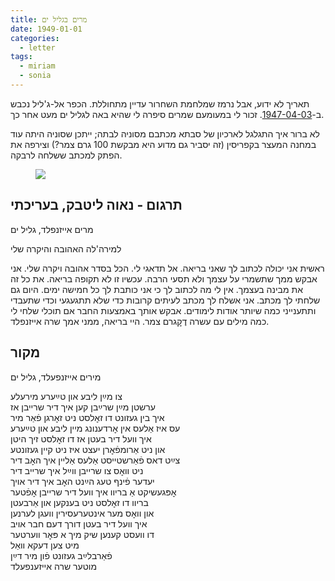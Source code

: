 ```yaml
---
title: מרים בגליל ים
date: 1949-01-01
categories:
  - letter
tags:
  - miriam
  - sonia
---
```


תאריך לא ידוע, אבל נרמז שמלחמת השחרור עדיין מתחוללת. הכפר אל-ג'ליל נכבש
ב-[1947-04-03](https://en.wikipedia.org/wiki/Ijlil_al-Shamaliyya).
זכור לי במעומעם שמרים סיפרה לי שהיא באה לגליל ים מעט אחר כך.

לא ברור איך התגלגל לארכיון של סבתא מכתבם מסוניה לבתה; ייתכן שסוניה היתה עוד במחנה המעצר בקפריסין
(זה יסביר גם מדוע היא מבקשת 100 גרם צמר?) וצירפה את הפתק למכתב ששלחה לרבקה.

<figure class="half">
    <a  href="/pupko-papers/assets/images/1949-01-01-miriam-glil-yam.jpg">
    <img src="/pupko-papers/assets/images/1949-01-01-miriam-glil-yam.jpg"></a>
</figure>

## תרגום - נאוה ליטבק, בעריכתי


מרים אייזנפלד, גליל ים

למירה'לה האהובה והיקרה שלי

ראשית אני יכולה לכתוב לך שאני בריאה. אל תדאגי לי. הכל בסדר אהובה ויקרה שלי.
אני אבקש ממך שתשמרי על עצמך ולא תסעי הרבה. עכשיו זו לא תקופה בריאה.
את כל זה את מבינה בעצמך. אין לי מה לכתוב לך כי אני כותבת לך כל חמישה ימים.
היום גם שלחתי לך מכתב. אני אשלח לך מכתב לעיתים קרובות כדי שלא תתגעגעי וכדי
שתעבדי ותתענייני כמה שיותר אודות לימודים. אבקש אותך באמצעות החבר אם תוכלי
שלחי לי כמה מילים עם עשרה דֶקׇגרם צמר.
היי בריאה, ממני אמך שרה אייזנפלד.

## מקור

מירים אייזנפעלד, גליל ים  
  
צו מײַן ליבע און טײַערע מירעלע  
ערשטן מײַן שרײַבן קען איך דיר שרייבן אז   
איך בין געזונט דו זאׇלסט ניט זאׇרגן פֿאַר מיר  
עס איז אַלעס אין אׇרדענונג מיין ליבע און טײַערע  
איך וועל דיר בעטן אז דו זאׇלסט זיך היטן  
און ניט אַרומפֿאׇרן  יעצט איז ניט קיין געזונטע  
צײַט דאס פֿאַרשטייסט אַלעס אַליין איך האׇב דיר  
ניט וואׇס צו שרייבן ווײַל איך שרייב דיר  
יעדער פֿינף טעג הײַנט האׇב איך דיר אויך  
אׇפּגעשיקט  אַ בריוו איך וועל דיר שרייבן אׇפֿטער  
בריוו דו זאׇלסט ניט בענקען און אַרבעטן  
און וואׇס מער אינטערעסירין  וועגן לערנען   
איך וועל דיר בעטן דורך דעם חבר אויב  
דו וועסט קענען שיק מיך א פּאׇר ווערטער   
מיט צען דעקא וואַל  
פֿאַרבלײַב געזונט פֿון מיר דײַן  
מוטער שרה אייזענפעלד  
